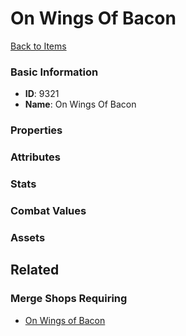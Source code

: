 # On Wings Of Bacon

<no description available>

[Back to Items](../items.md)

### Basic Information

- **ID**: 9321
- **Name**: On Wings Of Bacon

### Properties


### Attributes


### Stats


### Combat Values


### Assets


## Related

### Merge Shops Requiring

- [On Wings of Bacon](../merge-shops/136-on-wings-of-bacon.md)

